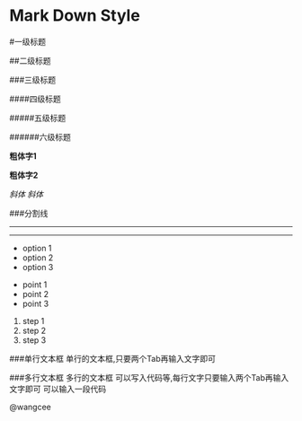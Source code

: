 Mark Down Style 
=========================

#一级标题

##二级标题

###三级标题

####四级标题

#####五级标题

######六级标题

**粗体字1**

__粗体字2__

*斜体*
_斜体_

###分割线
*****

____

* option 1
* option 2
* option 3 

+ point 1 
+ point 2
+ point 3

1. step 1
2. step 2
3. step 3

###单行文本框
		单行的文本框,只要两个Tab再输入文字即可

###多行文本框
		多行的文本框
		可以写入代码等,每行文字只要输入两个Tab再输入文字即可
		可以输入一段代码














@wangcee